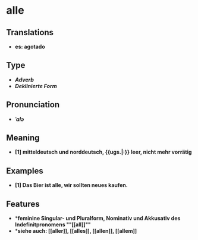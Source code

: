 # alle
## Translations
- **es: agotado**
## Type
- _**Adverb**_
- _**Deklinierte Form**_
## Pronunciation
- _**ˈalə**_
## Meaning
- **[1] mitteldeutsch und norddeutsch, {{ugs.|:}} leer, nicht mehr vorrätig**
## Examples
- **[1] Das Bier ist alle, wir sollten neues kaufen.**
## Features
- ***feminine Singular- und Pluralform, Nominativ und Akkusativ des Indefinitpronomens '''[[all]]'''**
- ***siehe auch: [[aller]], [[alles]], [[allen]], [[allem]]**
